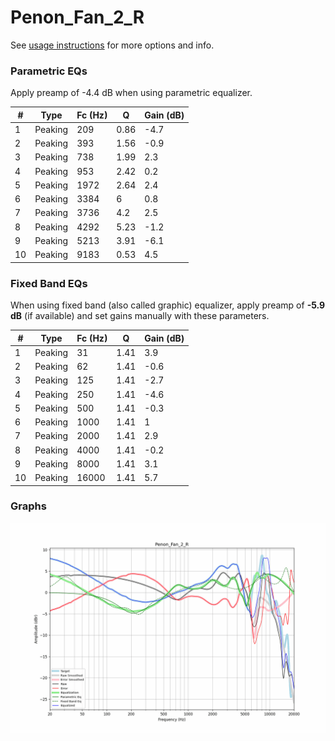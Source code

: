 # Penon_Fan_2_R
See [usage instructions](https://github.com/jaakkopasanen/AutoEq#usage) for more options and info.

### Parametric EQs
Apply preamp of -4.4 dB when using parametric equalizer.

|   # | Type    |   Fc (Hz) |    Q |   Gain (dB) |
|-----|---------|-----------|------|-------------|
|   1 | Peaking |       209 | 0.86 |        -4.7 |
|   2 | Peaking |       393 | 1.56 |        -0.9 |
|   3 | Peaking |       738 | 1.99 |         2.3 |
|   4 | Peaking |       953 | 2.42 |         0.2 |
|   5 | Peaking |      1972 | 2.64 |         2.4 |
|   6 | Peaking |      3384 | 6    |         0.8 |
|   7 | Peaking |      3736 | 4.2  |         2.5 |
|   8 | Peaking |      4292 | 5.23 |        -1.2 |
|   9 | Peaking |      5213 | 3.91 |        -6.1 |
|  10 | Peaking |      9183 | 0.53 |         4.5 |

### Fixed Band EQs
When using fixed band (also called graphic) equalizer, apply preamp of **-5.9 dB** (if available) and set gains manually with these parameters.

|   # | Type    |   Fc (Hz) |    Q |   Gain (dB) |
|-----|---------|-----------|------|-------------|
|   1 | Peaking |        31 | 1.41 |         3.9 |
|   2 | Peaking |        62 | 1.41 |        -0.6 |
|   3 | Peaking |       125 | 1.41 |        -2.7 |
|   4 | Peaking |       250 | 1.41 |        -4.6 |
|   5 | Peaking |       500 | 1.41 |        -0.3 |
|   6 | Peaking |      1000 | 1.41 |         1   |
|   7 | Peaking |      2000 | 1.41 |         2.9 |
|   8 | Peaking |      4000 | 1.41 |        -0.2 |
|   9 | Peaking |      8000 | 1.41 |         3.1 |
|  10 | Peaking |     16000 | 1.41 |         5.7 |

### Graphs
![](./Penon_Fan_2_R.png)
